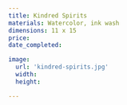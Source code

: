```yaml
---
title: Kindred Spirits
materials: Watercolor, ink wash
dimensions: 11 x 15
price: 
date_completed:

image:
  url: 'kindred-spirits.jpg'
  width:
  height:

---
```


